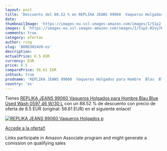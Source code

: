 ```yaml
---
layout: post
title: 'Descuento del 88.52 % en REPLIKA JEANS 99060  Vaqueros Holgados p'
date: 
thumbnailImage: 'https://images-eu.ssl-images-amazon.com/images/I/51p2-0Ivy7L._SL200_.jpg'
images: [ 'https://images-eu.ssl-images-amazon.com/images/I/51p2-0Ivy7L._SL200_.jpg' ]
comments: true
category: ofertas
author: ring
slug: 'B00D3H24V0-es'
description:
actualPrice: 6.5 EUR
currency: EUR
price: 6.5
comparePrice: 56.61 EUR
inStock: true
prodname: 'REPLIKA JEANS 99060  Vaqueros Holgados para Hombre  Blau  Blue Used Wash 0597   46 W/30 L'
country: 'es'
---
```


Tienes [REPLIKA JEANS 99060  Vaqueros Holgados para Hombre  Blau  Blue Used Wash 0597   46 W/30 L](https://www.amazon.es/dp/B00D3H24V0/?tag=tolees-21) con un 88.52 % de descuento con precio de oferta de 6.5 EUR (original: 56.61 EUR) en el siguiente enlace!

[![REPLIKA JEANS 99060  Vaqueros Holgados p](https://images-eu.ssl-images-amazon.com/images/I/51p2-0Ivy7L._SL200_.jpg)](https://www.amazon.es/dp/B00D3H24V0/?tag=tolees-21)

[Accede a la oferta!!](https://www.amazon.es/dp/B00D3H24V0/?tag=tolees-21)

Links participate in Amazon Associate program and might generate a comission on qualifying sales


